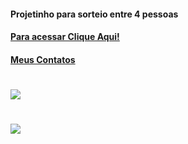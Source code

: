 #### Projetinho para sorteio entre 4 pessoas
#### <a href="https://joaodedeusrsfilho.github.io/projeto-sorteio-numerico/"> Para acessar Clique Aqui!
  #### Meus Contatos
# <a href = "mailto:joaodedeusrsfilho@gmail.com"><img src="https://img.shields.io/badge/-Gmail-%23333?style=for-the-badge&logo=gmail&logoColor=white" target="_blank"></a>
#  <a href="https://www.linkedin.com/in/joaodedeusrsfilho" target="_blank"><img src="https://img.shields.io/badge/-LinkedIn-%230077B5?style=for-the-badge&logo=linkedin&logoColor=white" target="_blank"></a> 
